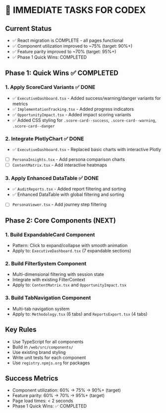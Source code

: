 # 🚀 IMMEDIATE TASKS FOR CODEX

## Current Status
- ✅ React migration is COMPLETE - all pages functional
- ✅ Component utilization improved to ~75% (target: 90%+)
- ✅ Feature parity improved to ~70% (target: 95%+)
- ✅ Phase 1 Quick Wins: COMPLETED

## Phase 1: Quick Wins ✅ COMPLETED

### 1. Apply ScoreCard Variants ✅ DONE
- ✅ `ExecutiveDashboard.tsx` - Added success/warning/danger variants for metrics
- ✅ `ImplementationTracking.tsx` - Added progress indicators
- ✅ `OpportunityImpact.tsx` - Added impact scoring variants
- ✅ Added CSS styling for `.score-card--success`, `.score-card--warning`, `.score-card--danger`

### 2. Integrate PlotlyChart ✅ DONE
- ✅ `ExecutiveDashboard.tsx` - Replaced basic charts with interactive Plotly
- [ ] `PersonaInsights.tsx` - Add persona comparison charts  
- [ ] `ContentMatrix.tsx` - Add interactive heatmaps

### 3. Apply Enhanced DataTable ✅ DONE
- ✅ `AuditReports.tsx` - Added report filtering and sorting
- ✅ Enhanced DataTable with global filtering and sorting
- [ ] `PersonaViewer.tsx` - Add journey step filtering

## Phase 2: Core Components (NEXT)

### 1. Build ExpandableCard Component
- Pattern: Click to expand/collapse with smooth animation
- Apply to: `ExecutiveDashboard.tsx` (7 expandable sections)

### 2. Build FilterSystem Component  
- Multi-dimensional filtering with session state
- Integrate with existing FilterContext
- Apply to: `ContentMatrix.tsx` and `OpportunityImpact.tsx`

### 3. Build TabNavigation Component
- Multi-tab navigation system
- Apply to: `Methodology.tsx` (6 tabs) and `ReportsExport.tsx` (4 tabs)

## Key Rules
- Use TypeScript for all components
- Build in `/web/src/components/`
- Use existing brand styling
- Write unit tests for each component
- Use `registry.npmjs.org` for packages

## Success Metrics
- Component utilization: 60% → 75% → 90%+ (target)
- Feature parity: 60% → 70% → 95%+ (target)
- Page load times: < 2 seconds
- Phase 1 Quick Wins: ✅ COMPLETED 